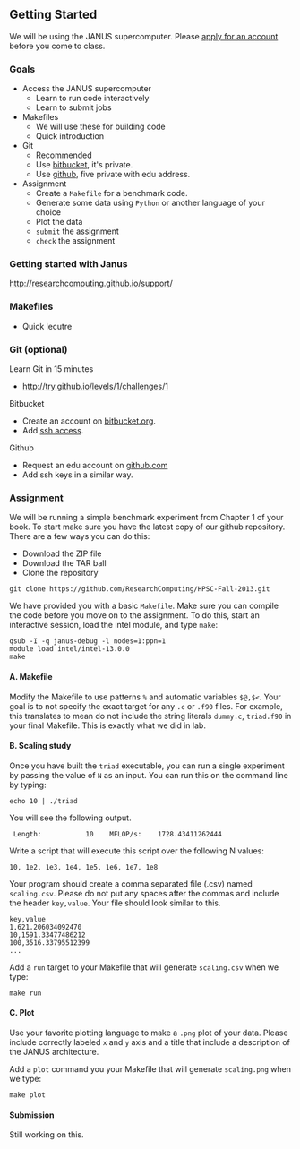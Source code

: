 ## Getting Started

We will be using the JANUS supercomputer.
Please [apply for an account ](https://www.rc.colorado.edu/accountrequest) before you come to class.

### Goals

- Access the JANUS supercomputer
  - Learn to run code interactively
  - Learn to submit jobs
- Makefiles
  - We will use these for building code
  - Quick introduction
- Git
  - Recommended
  - Use [bitbucket](https://bitbucket.org/), it's private.
  - Use [github](https://github.com/), five private with edu address.
- Assignment
  - Create a `Makefile` for a benchmark code.
  - Generate some data using `Python` or another language of your choice
  - Plot the data
  - `submit` the assignment
  - `check` the assignment 

### Getting started with Janus

http://researchcomputing.github.io/support/

### Makefiles

- Quick lecutre

### Git (optional)

Learn Git in 15 minutes
- http://try.github.io/levels/1/challenges/1

Bitbucket
- Create an account on [bitbucket.org](https://bitbucket.org).
- Add [ssh access](https://gist.github.com/mlunacek/6353920).

Github
- Request an edu account on [github.com](https://github.com/edu)
- Add ssh keys in a similar way.

### Assignment

We will be running a simple benchmark experiment from Chapter 1 of your book. 
To start make sure you have the latest copy of our github repository.
There are a few ways you can do this:
* Download the ZIP file
* Download the TAR ball
* Clone the repository

```
git clone https://github.com/ResearchComputing/HPSC-Fall-2013.git
```

We have provided you with a basic `Makefile`. Make sure you can compile the code
before you move on to the assignment.  To do this, start an interactive session, load the intel module, and type `make`:


```
qsub -I -q janus-debug -l nodes=1:ppn=1
module load intel/intel-13.0.0
make
```

#### A. Makefile

Modify the Makefile to use patterns `%` and automatic variables `$@,$<`.  Your goal is to not specify the exact target for any `.c` or `.f90` files. 
For example, this translates to mean do not include the string literals `dummy.c`,
`triad.f90` in your final Makefile.  This is exactly what we did in lab.

#### B. Scaling study

Once you have built the `triad` executable, you can run a single experiment 
by passing the value of `N` as an input.  You can run this on the command line 
by typing:

```
echo 10 | ./triad
```

You will see the following output.

```
 Length:           10    MFLOP/s:    1728.43411262444 
```

Write a script that will execute this script over the following N values:

```
10, 1e2, 1e3, 1e4, 1e5, 1e6, 1e7, 1e8
```

Your program should create a comma separated file (.csv) named `scaling.csv`.
Please do not put any spaces after the commas and include the header `key,value`. Your file should look similar to this.

```
key,value
1,621.206034092470
10,1591.33477486212
100,3516.33795512399
...
```

Add a `run` target to your Makefile that will generate `scaling.csv` when we type:

```
make run
```

#### C. Plot

Use your favorite plotting language to make a `.png` plot of your data.  Please 
include correctly labeled `x` and `y` axis and a title that include a description of the JANUS architecture.

Add a `plot` command you your Makefile that will generate `scaling.png` when we type:

```
make plot
```

#### Submission

Still working on this. 


























